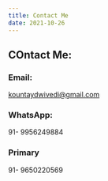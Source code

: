 ```yaml
---
title: Contact Me
date: 2021-10-26
---
```

## COntact Me:

### Email:
kountaydwivedi@gmail.com

### WhatsApp:
91- 9956249884

### Primary
91- 9650220569